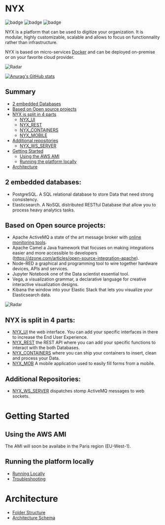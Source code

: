 # NYX

![badge](https://img.shields.io/badge/made%20with-vuejs-blue.svg?style=flat-square)
![badge](https://img.shields.io/badge/made%20with-python-blue.svg?style=flat-square)
![badge](https://img.shields.io/github/last-commit/snuids/nyx)

NYX is a platform that can be used to digitize your organization. 
It is modular, highly customizable, scalable and allows to focus on functionnality rather than infrastructure. 

NYX is based on micro-services [Docker](https://www.docker.com/why-docker) and can be deployed on-premise or on your favorite cloud provider.

![Radar](https://raw.githubusercontent.com/snuids/nyx/master/medias/overview.gif)

[![Anurag's GitHub stats](https://github-readme-stats.vercel.app/api?username=snuids)](https://github.com/anuraghazra/github-readme-stats)

## Summary

- [2 embedded Databases](#2-embedded-databases)
- [Based on Open source projects](#based-on-open-source-projects)
- [NYX is split in 4 parts](#based-on-open-source-projects)
  - [NYX_UI](https://github.com/snuids/nyx_ui)
  - [NYX_REST](https://github.com/snuids/nyx_rest)
  - [NYX_CONTAINERS](https://github.com/snuids/nyx_containers)
  - [NYX_MOBILE](https://github.com/snuids/nyx_mob)  
- [Additional repositories](#additional-reporsitories)
  - [NYX_WS_SERVER](https://github.com/snuids/nyx_ws_server)
- [Getting Started](#getting-started)
  - [Using the AWS AMI](#using-the-aws-ami)
  - [Running the platform locally](running_locally.md)
- [Architecture](folder_contents.md)

## 2 embedded databases:

- PostgreSQL. A SQL relational database to store Data that need strong consistency.
- Elasticsearch. A NoSQL distributed RESTful Database that allow you to process heavy analytics tasks.

## Based on Open source projects:

* Apache ActiveMQ a state of the art message broker with [online monitoring tools](https://github.com/snuids/AMQC).
* Apache Camel a Java framework that focuses on making integrations easier
and more accessible to developers (https://dzone.com/articles/open-source-integration-apache).
* Node-RED a graphical and programming tool to wire together hardware
devices, APIs and services.
* Jupyter Notebook one of the Data scientist essential tool.
* Vega, a visualization grammar, a declarative language for creative interactive
visualization designs.
* Kibana the window into your Elastic Stack that lets you visualize your
Elasticsearch data.

![Radar](https://raw.githubusercontent.com/snuids/nyx/master/medias/overview-apps.gif)


## NYX is split in 4 parts:

* [NYX_UI](https://github.com/snuids/nyx_ui) the web interface. You can add your specific interfaces in there to
increase the End User Experience.
* [NYX_REST](https://github.com/snuids/nyx_rest)  the REST API where you can add your specific functions to
interact with the both Databases.
* [NYX_CONTAINERS](https://github.com/snuids/nyx_containers) where you can ship your containers to insert, clean and
process your Data.
* [NYX_MOB](https://github.com/snuids/nyx_mob) A mobile application used to easily fill forms from a mobile.


## Additional Repositories:

* [NYX_WS_SERVER](https://github.com/snuids/nyx_ws_server) dispatches stomp ActiveMQ messages to web sockets.

# Getting Started

## Using the AWS AMI

The AMI will soon be availabe in the Paris region (EU-West-1).

## Running the platform locally

* [Running Locally](running_locally.md)
* [Troubleshooting](troubleshooting.md)

# Architecture

* [Folder Structure](folder_contents.md)
* [Architecture Schema](https://drive.google.com/file/d/1g4VT_-2BYRa4Z0cPWet74n-LW5VdfMkj/view?usp=sharing{:target="_blank"})

